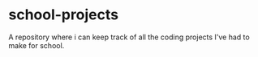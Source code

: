 # school-projects
A repository where i can keep track of all the coding projects I've had to make for school.
